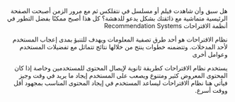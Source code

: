 <div dir="rtl">
  
  <p>
  هل سبق وأن شاهدت فيلم أو مسلسل في نتفلكس ثم مع مرور الزمن أصبحت الصفحة الرئيسية متماشية مع ذائقتك بشكل يدعو للدهشة؟ كل هذا أصبح ممكنًا بفضل التطور في أنظمة الاقتراحات Recommendation Systems
  </p>

  <p>
  نظام الاقتراحات هو أحد طرق تصفية المعلومات ويهدف للتنبؤ بمدى إعجاب المستخدم لأحد المدخلات. وتتضمنه خطوات ينتج من خلالها نتائج تتماثل مع تفضيلات المستخدم وعوامل أخرى
  </p>
  
  <p>
  يستخدم نظام الاقتراحات كطريقة ثانوية لإيصال المحتوى للمستخدمين وخاصة إذا كان المحتوى المعروض كثير ومتنوع ويصعب على المستخدم إيجاد ما يريد في وقت وجيز فيأتي هنا نظام الاقتراحات ليساعد المستخدم في إيجاد المحتوى المناسب بمجهود أقل ووقت أسرع.
  </p>
</div>
